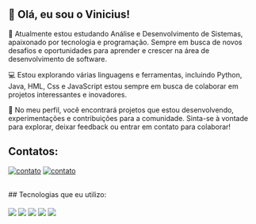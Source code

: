 ## 👋 Olá, eu sou o Vinicius!

🔧 Atualmente estou estudando Análise e Desenvolvimento de Sistemas, apaixonado por tecnologia e programação. Sempre em busca de novos desafios e oportunidades para aprender e crescer na área de desenvolvimento de software.

💻 Estou explorando várias linguagens e ferramentas, incluindo Python, Java, HML, Css e JavaScript estou sempre em busca de colaborar em projetos interessantes e inovadores.

🚀 No meu perfil, você encontrará projetos que estou desenvolvendo, experimentações e contribuições para a comunidade. Sinta-se à vontade para explorar, deixar feedback ou entrar em contato para colaborar!

## Contatos:

[![contato](https://img.shields.io/badge/Instagram-E4405F?style=for-the-badge&logo=instagram&logoColor=white)](https://www.instagram.com/vini.le23/?next=%2F)
[![contato](https://img.shields.io/badge/LinkedIn-0077B5?style=for-the-badge&logo=linkedin&logoColor=white
)](https://www.linkedin.com/in/vinicius-leal-23bb38305/)

<br/>
## Tecnologias que eu utilizo:
<div style="display: inline_block"><br/>
<img align ="center" alt"html5" src="https://img.shields.io/badge/HTML-239120?style=for-the-badge&logo=html5&logoColor=white" />
<img align ="center" alt"python" src="https://img.shields.io/badge/Python-3776AB?style=for-the-badge&logo=python&logoColor=white" /> 
<img align ="center" alt"java" src="https://img.shields.io/badge/Java-ED8B00?style=for-the-badge&logo=openjdk&logoColor=white" /> 
<img align ="center" alt"sql" src="https://img.shields.io/badge/MySQL-00000F?style=for-the-badge&logo=mysql&logoColor=white" /> 
<img align ="center" alt"sql" src="https://img.shields.io/badge/JavaScript-323330?style=for-the-badge&logo=javascript&logoColor=F7DF1E" /> 

</div>
<br/>
<br/>
